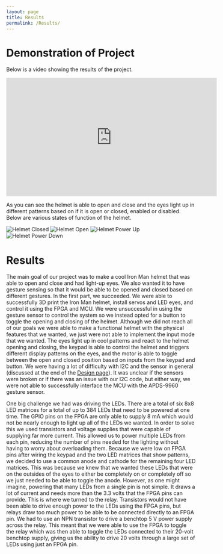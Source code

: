 ```yaml
---
layout: page
title: Results
permalink: /Results/
---
```


# Demonstration of Project

Below is a video showing the results of the project. 

<iframe width="560" height="315" src="https://www.youtube.com/embed/C_qrYeCEahk" frameborder="0" allow="autoplay; encrypted-media" allowfullscreen></iframe>

As you can see the helmet is able to open and close and the eyes light up in different patterns based on if it is open or closed, enabled or disabled. Below are various states of function of the helmet.

![Helmet Closed](./assets/img/helmetClosed.jpg)
![Helmet Open](./assets/img/helmetOpen.jpg)
![Helmet Power Up](./assets/img/helmetPowerUp.jpg)
![Helmet Power Down](./assets/img/helmetPowerDown.jpg)

# Results

The main goal of our project was to make a cool Iron Man helmet that was able to open and close and had light-up eyes. We also wanted it to have gesture sensing so that it would be able to be opened and closed based on different gestures. In the first part, we succeeded. We were able to successfully 3D print the Iron Man helmet, install servos and LED eyes, and control it using the FPGA and MCU. We were unsuccessful in using the gesture sensor to control the system so we instead opted for a button to toggle the opening and closing of the helmet. Although we did not reach all of our goals we were able to make a functional helmet with the physical features that we wanted, we just were not able to implement the input mode that we wanted. The eyes light up in cool patterns and react to the helmet opening and closing, the keypad is able to control the helmet and triggers different display patterns on the eyes, and the motor is able to toggle between the open and closed position based on inputs from the keypad and button. We were having a lot of difficulty with I2C and the sensor in general (discussed at the end of the  <a href="https://jwoo-20.github.io/E155-Final-Project-Website/design/">Design page</a>). It was unclear if the sensors were broken or if there was an issue with our I2C code, but either way, we were not able to successfully interface the MCU with the APDS-9960 gesture sensor.

One big challenge we had was driving the LEDs. There are a total of six 8x8 LED matrices for a total of up to 384 LEDs that need to be powered at one time. The GPIO pins on the FPGA are only able to supply 8 mA which would not be nearly enough to light up all of the LEDs we wanted. In order to solve this we used transistors and voltage supplies that were capable of supplying far more current. This allowed us to power multiple LEDs from each pin, reducing the number of pins needed for the lighting without having to worry about overloading them. Because we were low on FPGA pins after wiring the keypad and the two LED matrices that show patterns, we decided to use a common anode and cathode for the remaining four LED matrices. This was because we knew that we wanted these LEDs that were on the outsides of the eyes to either be completely on or completely off so we just needed to be able to toggle the anode. However, as one might imagine, powering that many LEDs from a single pin is not simple. It draws a lot of current and needs more than the 3.3 volts that the FPGA pins can provide. This is where we turned to the relay. Transistors would not have been able to drive enough power to the LEDs using the FPGA pins, but relays draw too much power to be able to be connected directly to an FPGA pin. We had to use an NPN transistor to drive a benchtop 5 V power supply across the relay. This meant that we were able to use the FPGA to toggle the relay which was then able to toggle the LEDs connected to their 20-volt benchtop supply, giving us the ability to drive 20 volts through a large set of LEDs using just an FPGA pin.
